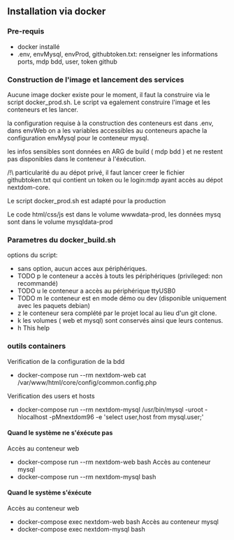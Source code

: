 ## Installation via docker

### Pre-requis

- docker installé
- .env, envMysql, envProd, githubtoken.txt: renseigner les informations ports, mdp bdd, user, token github

### Construction de l'image et lancement des services 

Aucune image docker existe pour le moment, il faut la construire via le script docker_prod.sh. 
Le script va egalement construire l'image et les conteneurs et les lancer.

la configuration requise à la construction des conteneurs est dans .env, dans envWeb on a les variables accessibles au conteneurs apache
la configuration envMysql pour le conteneur mysql.

les infos sensibles sont données en ARG de build ( mdp bdd ) et ne restent pas disponibles dans le conteneur à l'éxécution.

/!\ particularité du au dépot privé, il faut lancer creer le fichier githubtoken.txt
qui contient un token ou le login:mdp ayant accès au dépot nextdom-core.

Le script docker_prod.sh est adapté pour la production

Le code html/css/js est dans le volume wwwdata-prod, les données mysq sont dans le volume mysqldata-prod

### Parametres du docker_build.sh

options du script:

*	sans option, aucun acces aux périphériques.
*	TODO p	le conteneur a accès à touts les périphériques (privileged: non recommandé)
*	TODO u	le conteneur a accès au périphérique ttyUSB0
*	TODO m	le conteneur est en mode démo ou dev (disponible uniquement avec les paquets debian)
*   z   le conteneur sera complété par le projet local au lieu d'un git clone.
*   k   les volumes ( web et mysql) sont conservés ainsi que leurs contenus.
*	h	This help

### outils containers

Verification de la configuration de la bdd
* docker-compose run --rm nextdom-web cat /var/www/html/core/config/common.config.php

Verification des users et hosts
* docker-compose run --rm nextdom-mysql /usr/bin/mysql -uroot -hlocalhost -pMnextdom96 -e 'select user,host from mysql.user;'

#### Quand le système ne s'éxécute pas 
Accès au conteneur web 
* docker-compose run --rm nextdom-web bash
Accès au conteneur mysql
* docker-compose run --rm nextdom-mysql bash

#### Quand le système s'éxécute 
Accès au conteneur web 
* docker-compose exec nextdom-web bash
Accès au conteneur mysql
* docker-compose exec nextdom-mysql bash